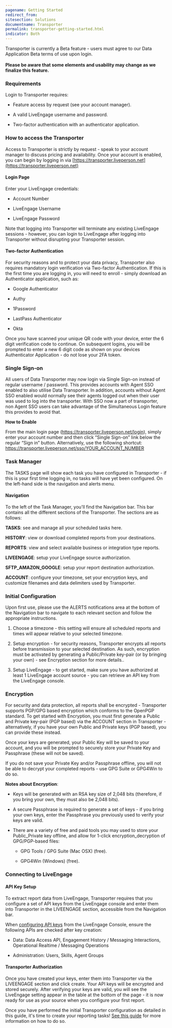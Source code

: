 ```yaml
---
pagename: Getting Started
redirect_from:
sitesection: Solutions
documentname: Transporter
permalink: transporter-getting-started.html
indicator: Both
---
```


<div class="important"> Transporter is currently a Beta feature - users must agree to our Data Application Beta terms of use upon login.
<br>
<br>
<b>Please be aware that some elements and usability may change as we finalize this feature.</b>
</div>

### Requirements

Login to Transporter requires:

* Feature access by request (see your account manager).

* A valid LiveEngage username and password.

* Two-factor authentication with an authenticator application.

### How to access the Transporter

Access to Transporter is strictly by request - speak to your account manager to discuss pricing and availability.
Once your account is enabled, you can begin by logging in via [https://transporter.liveperson.net](https://transporter.liveperson.net)

#### Login Page  

Enter your LiveEngage credentials:

* Account Number

* LiveEngage Username

* LiveEngage Password

Note that logging into Transporter will terminate any existing LiveEngage sessions - however, you can login to LiveEngage after logging into Transporter without disrupting your Transporter session.

#### Two-factor Authentication  

For security reasons and to protect your data privacy, Transporter also requires mandatory login verification via Two-factor Authentication.
If this is the first time you are logging in, you will need to enroll - simply download an Authenticator application, such as:

* Google Authenticator

* Authy

* 1Password

* LastPass Authenticator

* Okta

Once you have scanned your unique QR code with your device, enter the 6 digit verification code to continue.  On subsequent logins, you will be prompted to enter a new 6 digit code as shown on your devices Authenticator Application - do not lose your 2FA token.

### Single Sign-on

All users of Data Transporter may now login via Single Sign-on instead of regular username / password. This provides accounts with Agent SSO enabled to also utilise Data Transporter. In addition, accounts without Agent SSO enabled would normally see their agents logged out when their user was used to log into the transporter. With SSO now a part of transporter, non Agent SSO users can take advantage of the Simultaneous Login feature this provides to avoid that.

**How to Enable**

From the main login page (https://transporter.liveperson.net/login), simply enter your account number and then click “Single Sign-on” link below the regular “Sign in” button.
Alternatively, use the following shortcut:
https://transporter.liveperson.net/sso/YOUR_ACCOUNT_NUMBER

### Task Manager

The TASKS page will show each task you have configured in Transporter - if this is your first time logging in, no tasks will have yet been configured.
On the left-hand side is the navigation and alerts menu.

#### Navigation

To the left of the Task Manager, you'll find the Navigation bar. This bar contains all the different sections of the Transporter. The sections are as follows:

**TASKS**: see and manage all your scheduled tasks here.

**HISTORY**: view or download completed reports from your destinations.

**REPORTS**: view and select available business or integration type reports.

**LIVEENGAGE**: setup your LiveEngage source authorization.

**SFTP_AMAZON_GOOGLE**: setup your report destination authorization.

**ACCOUNT**: configure your timezone, set your encryption keys, and customize filenames and data delimiters used by Transporter.

### Initial Configuration

Upon first use, please use the ALERTS notifications area at the bottom of the Navigation bar to navigate to each relevant section and follow the appropriate instructions.

1. Choose a timezone - this setting will ensure all scheduled reports and times will appear relative to your selected timezone.

2. Setup encryption - for security reasons, Transporter encrypts all reports before transmission to your selected destination. As such, encryption must be activated by generating a Public/Private key-pair (or by bringing your own) - see Encryption section for more details..

3. Setup LiveEngage - to get started, make sure you have authorized at least 1 LiveEngage account source - you can retrieve an API key from the LiveEngage console.

### Encryption

For security and data protection, all reports shall be encrypted - Transporter supports PGP/GPG based encryption which conforms to the OpenPGP standard.
To get started with Encryption, you must first generate a Public and Private key-pair (PGP based) via the ACCOUNT section in Transporter - alternatively, if you have your own Public and Private keys (PGP based), you can provide these instead.

Once your keys are generated, your Public Key will be saved to your account, and you will be prompted to securely store your Private Key and Passphrase (these will not be saved).

<div class="important">If you do not save your Private Key and/or Passphrase offline, you will not be able to decrypt your completed reports - use GPG Suite or GPG4Win to do so.</div>

**Notes about Encryption**:

* Keys will be generated with an RSA key size of 2,048 bits (therefore, if you bring your own, they must also be 2,048 bits).

* A secure Passphrase is required to generate a set of keys - if you bring your own keys, enter the Passphrase you previously used to verify your keys are valid.

* There are a variety of free and paid tools you may used to store your Public_Private key offline, and allow for 1-click encryption_decryption of GPG/PGP-based files:

	* GPG Tools / GPG Suite (Mac OSX) (free).

	* GPG4Win (Windows) (free).

### Connecting to LiveEngage

#### API Key Setup

To extract report data from LiveEngage, Transporter requires that you configure a set of API keys from the LiveEngage console and enter them into Transporter in the LIVEENGAGE section, accessible from the Navigation bar.

When [configuring API keys](https://developers.liveperson.com/retrieve-api-keys-create-a-new-api-key.html) from the LiveEngage Console, ensure the following APIs are checked after key creation:

* Data: Data Access API, Engagement History / Messaging Interactions, Operational Realtime / Messaging Operations

* Administration: Users, Skills, Agent Groups

#### Transporter Authorization

Once you have created your keys, enter them into Transporter via the LIVEENGAGE section and click create.  Your API keys will be encrypted and stored securely.
After verifying your keys are valid, you will see the LiveEngage setting appear in the table at the bottom of the page - it is now ready for use as your source when you configure your first report.

<div class="important">Once you have performed the initial Transporter configuration as detailed in this guide, it's time to create your reporting tasks! <a href="transporter-creating-report-tasks.html">See this guide</a> for more information on how to do so.</div>
